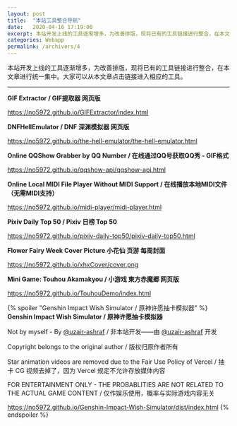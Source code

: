 ```yaml
---
layout: post
title:  "本站工具整合导航"
date:   2020-04-16 17:19:00
excerpt: 本站开发上线的工具逐渐增多，为改善排版，现将已有的工具链接进行整合，在本文章进行统一集中。大家可以从本文章点击链接进入相应的工具。
categories: Webapp
permalink: /archivers/4
---
```


本站开发上线的工具逐渐增多，为改善排版，现将已有的工具链接进行整合，在本文章进行统一集中。大家可以从本文章点击链接进入相应的工具。

---

**GIF Extractor / GIF提取器 网页版**

<a href="/GIFExtractor/index.html" target="_blank">https://no5972.github.io/GIFExtractor/index.html</a>

**DNFHellEmulator / DNF 深渊模拟器 网页版**

<a href="/the-hell-emulator/the-hell-emulator.html" target="_blank">https://no5972.github.io/the-hell-emulator/the-hell-emulator.html</a>

**Online QQShow Grabber by QQ Number / 在线通过QQ号获取QQ秀 - GIF格式**

<a href="/qqshow-api/qqshow-api.html" target="_blank">https://no5972.github.io/qqshow-api/qqshow-api.html</a>

**Online Local MIDI File Player Without MIDI Support / 在线播放本地MIDI文件（无需MIDI支持）**

<a href="/midi-player/midi-player.html" target="_blank">https://no5972.github.io/midi-player/midi-player.html</a>

**Pixiv Daily Top 50 / Pixiv 日榜 Top 50**

<a href="/pixiv-daily-top50/pixiv-daily-top50.html" target="_blank">https://no5972.github.io/pixiv-daily-top50/pixiv-daily-top50.html</a>

**Flower Fairy Week Cover Picture 小花仙 页游 每周封面**

<a href="/xhxCover/cover.png" target="_blank">https://no5972.github.io/xhxCover/cover.png</a>

**Mini Game: Touhou Akamakyou / 小游戏 東方赤魔郷 网页版**

<a href="/TouhouDemo/index.html" target="_blank">https://no5972.github.io/TouhouDemo/index.html</a>

{% spoiler "Genshin Impact Wish Simulator / 原神许愿抽卡模拟器" %}
**Genshin Impact Wish Simulator / 原神许愿抽卡模拟器**

Not by myself - By [@uzair-ashraf](https://github.com/uzair-ashraf/genshin-impact-wish-simulator) / 非本站开发——由 [@uzair-ashraf](https://github.com/uzair-ashraf/genshin-impact-wish-simulator) 开发

Copyright belongs to the original author / 版权归原作者所有

Star animation videos are removed due to the Fair Use Policy of Vercel / 抽卡 CG 视频去掉了，因为 Vercel 规定不允许存放媒体内容

FOR ENTERTAINMENT ONLY - THE PROBABLITIES ARE NOT RELATED TO THE ACTUAL GAME CONTENT / 仅作娱乐使用，概率与实际游戏内容无关

<a href="/Genshin-Impact-Wish-Simulator/dist/index.html" target="_blank">https://no5972.github.io/Genshin-Impact-Wish-Simulator/dist/index.html</a>
{% endspoiler %}